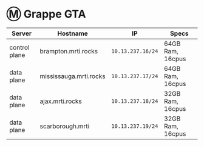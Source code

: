 # :m: Grappe GTA



| Server        | Hostname                     |  IP                | Specs                 |
|---------------|------------------------------|--------------------|-----------------------|
| control plane | brampton.mrti.rocks          | `10.13.237.16/24`  | 64GB Ram,      16cpus |
| data plane    | mississauga.mrti.rocks       | `10.13.237.17/24`  | 64GB Ram,      16cpus |
| data plane    | ajax.mrti.rocks              | `10.13.237.18/24`  | 32GB Ram,      16cpus |
| data plane    | scarborough.mrti             | `10.13.237.19/24`  | 32GB Ram,      16cpus |
